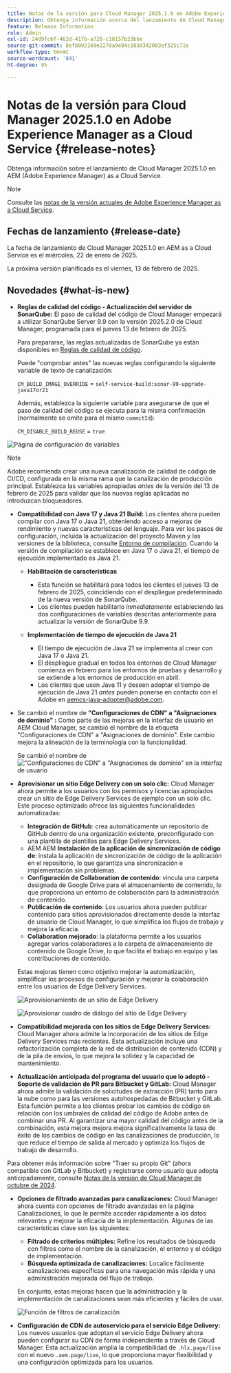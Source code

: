 ```yaml
---
title: Notas de la versión para Cloud Manager 2025.1.0 en Adobe Experience Manager as a Cloud Service
description: Obtenga información acerca del lanzamiento de Cloud Manager 2025.1.0 en AEM as a Cloud Service.
feature: Release Information
role: Admin
exl-id: 24d9fc6f-462d-417b-a728-c18157b23bbe
source-git-commit: befb092169e2278a9e84c183d342003ef325c71e
workflow-type: tm+mt
source-wordcount: '841'
ht-degree: 9%

---
```


# Notas de la versión para Cloud Manager 2025.1.0 en Adobe Experience Manager as a Cloud Service {#release-notes}

<!-- https://wiki.corp.adobe.com/pages/viewpage.action?pageId=3389843928 -->

Obtenga información sobre el lanzamiento de Cloud Manager 2025.1.0 en AEM (Adobe Experience Manager) as a Cloud Service.

>[!NOTE]
>
>Consulte las [notas de la versión actuales de Adobe Experience Manager as a Cloud Service](/help/release-notes/release-notes-cloud/release-notes-current.md).

## Fechas de lanzamiento {#release-date}

La fecha de lanzamiento de Cloud Manager 2025.1.0 en AEM as a Cloud Service es el miércoles, 22 de enero de 2025.

La próxima versión planificada es el viernes, 13 de febrero de 2025.


## Novedades {#what-is-new}

* **Reglas de calidad del código - Actualización del servidor de SonarQube:** El paso de calidad del código de Cloud Manager empezará a utilizar SonarQube Server 9.9 con la versión 2025.2.0 de Cloud Manager, programada para el jueves 13 de febrero de 2025.

  Para prepararse, las reglas actualizadas de SonarQube ya están disponibles en [Reglas de calidad de código](/help/implementing/cloud-manager/code-quality-testing.md#understanding-code-quality-rules).

  Puede &quot;comprobar antes&quot; las nuevas reglas configurando la siguiente variable de texto de canalización:

  `CM_BUILD_IMAGE_OVERRIDE` = `self-service-build:sonar-99-upgrade-java17or21`

  Además, establezca la siguiente variable para asegurarse de que el paso de calidad del código se ejecuta para la misma confirmación (normalmente se omite para el mismo `commitId`):

  `CM_DISABLE_BUILD_REUSE` = `true`

![Página de configuración de variables](/help/implementing/cloud-manager/release-notes/assets/variables-config.png)

>[!NOTE]
>
>Adobe recomienda crear una nueva canalización de calidad de código de CI/CD, configurada en la misma rama que la canalización de producción principal. Establezca las variables apropiadas *antes* de la versión del 13 de febrero de 2025 para validar que las nuevas reglas aplicadas no introduzcan bloqueadores.

* **Compatibilidad con Java 17 y Java 21 Build:** Los clientes ahora pueden compilar con Java 17 o Java 21, obteniendo acceso a mejoras de rendimiento y nuevas características del lenguaje. Para ver los pasos de configuración, incluida la actualización del proyecto Maven y las versiones de la biblioteca, consulte [Entorno de compilación](/help/implementing/cloud-manager/getting-access-to-aem-in-cloud/build-environment-details.md). Cuando la versión de compilación se establece en Java 17 o Java 21, el tiempo de ejecución implementado es Java 21.

   * **Habilitación de características**
      * Esta función se habilitará para todos los clientes el jueves 13 de febrero de 2025, coincidiendo con el despliegue predeterminado de la nueva versión de SonarQube.
      * Los clientes pueden habilitarlo *inmediatamente* estableciendo las dos configuraciones de variables descritas anteriormente para actualizar la versión de SonarQube 9.9.

   * **Implementación de tiempo de ejecución de Java 21**
      * El tiempo de ejecución de Java 21 se implementa al crear con Java 17 o Java 21.
      * El despliegue gradual en todos los entornos de Cloud Manager comienza en febrero para los entornos de pruebas y desarrollo y se extiende a los entornos de producción en abril.
      * Los clientes que usen Java 11 y deseen adoptar el tiempo de ejecución de Java 21 *antes* pueden ponerse en contacto con el Adobe en [aemcs-java-adopter@adobe.com](mailto:aemcs-java-adopter@adobe.com).

* Se cambió el nombre de **&quot;Configuraciones de CDN&quot; a &quot;Asignaciones de dominio&quot; :** Como parte de las mejoras en la interfaz de usuario en AEM Cloud Manager, se cambió el nombre de la etiqueta &quot;Configuraciones de CDN&quot; a &quot;Asignaciones de dominio&quot;. Este cambio mejora la alineación de la terminología con la funcionalidad. <!-- CMGR-64738 -->

  Se cambió el nombre de ![ &quot;Configuraciones de CDN&quot; a &quot;Asignaciones de dominio&quot; en la interfaz de usuario](/help/implementing/cloud-manager/release-notes/assets/domain-mappings.png)

* **Aprovisionar un sitio Edge Delivery con un solo clic:** Cloud Manager ahora permite a los usuarios con los permisos y licencias apropiados crear un sitio de Edge Delivery Services de ejemplo con un solo clic. Este proceso optimizado ofrece las siguientes funcionalidades automatizadas:

   * **Integración de GitHub**: crea automáticamente un repositorio de GitHub dentro de una organización existente, preconfigurado con una plantilla de plantillas para Edge Delivery Services.
   * AEM AEM **Instalación de la aplicación de sincronización de código de**: instala la aplicación de sincronización de código de la aplicación en el repositorio, lo que garantiza una sincronización e implementación sin problemas.
   * **Configuración de Collaboration de contenido**: vincula una carpeta designada de Google Drive para el almacenamiento de contenido, lo que proporciona un entorno de colaboración para la administración de contenido.
   * **Publicación de contenido**: Los usuarios ahora pueden publicar contenido para sitios aprovisionados directamente desde la interfaz de usuario de Cloud Manager, lo que simplifica los flujos de trabajo y mejora la eficacia.
   * **Collaboration mejorado**: la plataforma permite a los usuarios agregar varios colaboradores a la carpeta de almacenamiento de contenido de Google Drive, lo que facilita el trabajo en equipo y las contribuciones de contenido.

  Estas mejoras tienen como objetivo mejorar la automatización, simplificar los procesos de configuración y mejorar la colaboración entre los usuarios de Edge Delivery Services. <!-- CMGR-59362 -->

  ![Aprovisionamiento de un sitio de Edge Delivery](/help/implementing/cloud-manager/release-notes/assets/eds-one-click-60.png)

  ![Aprovisionar cuadro de diálogo del sitio de Edge Delivery](/help/implementing/cloud-manager/release-notes/assets/eds-provision-60.png)

* **Compatibilidad mejorada con los sitios de Edge Delivery Services:** Cloud Manager ahora admite la incorporación de los sitios de Edge Delivery Services más recientes. Esta actualización incluye una refactorización completa de la red de distribución de contenido (CDN) y de la pila de envíos, lo que mejora la solidez y la capacidad de mantenimiento.

* **Actualización anticipada del programa del usuario que lo adoptó - Soporte de validación de PR para Bitbucket y GitLab:** Cloud Manager ahora admite la validación de solicitudes de extracción (PR) tanto para la nube como para las versiones autohospedadas de Bitbucket y GitLab. Esta función permite a los clientes probar los cambios de código en relación con los umbrales de calidad del código de Adobe antes de combinar una PR. Al garantizar una mayor calidad del código antes de la combinación, esta mejora mejora mejora significativamente la tasa de éxito de los cambios de código en las canalizaciones de producción, lo que reduce el tiempo de salida al mercado y optimiza los flujos de trabajo de desarrollo.

Para obtener más información sobre &quot;Traer su propio Git&quot; (ahora compatible con GitLab y Bitbucket) y registrarse como usuario que adopta anticipadamente, consulte [Notas de la versión de Cloud Manager de octubre de 2024](/help/implementing/cloud-manager/release-notes/2024/2024-10-0.md##gitlab-bitbucket).

* **Opciones de filtrado avanzadas para canalizaciones:** Cloud Manager ahora cuenta con opciones de filtrado avanzadas en la página Canalizaciones, lo que le permite acceder rápidamente a los datos relevantes y mejorar la eficacia de la implementación. Algunas de las características clave son las siguientes:

   * **Filtrado de criterios múltiples:** Refine los resultados de búsqueda con filtros como el nombre de la canalización, el entorno y el código de implementación.
   * **Búsqueda optimizada de canalizaciones:** Localice fácilmente canalizaciones específicas para una navegación más rápida y una administración mejorada del flujo de trabajo.

  En conjunto, estas mejoras hacen que la administración y la implementación de canalizaciones sean más eficientes y fáciles de usar.

  ![Función de filtros de canalización](/help/implementing/cloud-manager/release-notes/assets/pipeline-filters.png)

* **Configuración de CDN de autoservicio para el servicio Edge Delivery:** Los nuevos usuarios que adoptan el servicio Edge Delivery ahora pueden configurar su CDN de forma independiente a través de Cloud Manager. Esta actualización amplía la compatibilidad de `.hlx.page/live` con el nuevo `.aem.page/live`, lo que proporciona mayor flexibilidad y una configuración optimizada para los usuarios.


<!-- ## Early adoption program {#early-adoption}

Be a part of Cloud Manager's early adoption program and have a chance to test upcoming features. -->

<!-- ## Bug fixes -->




<!-- ## Known issues {#known-issues} -->

